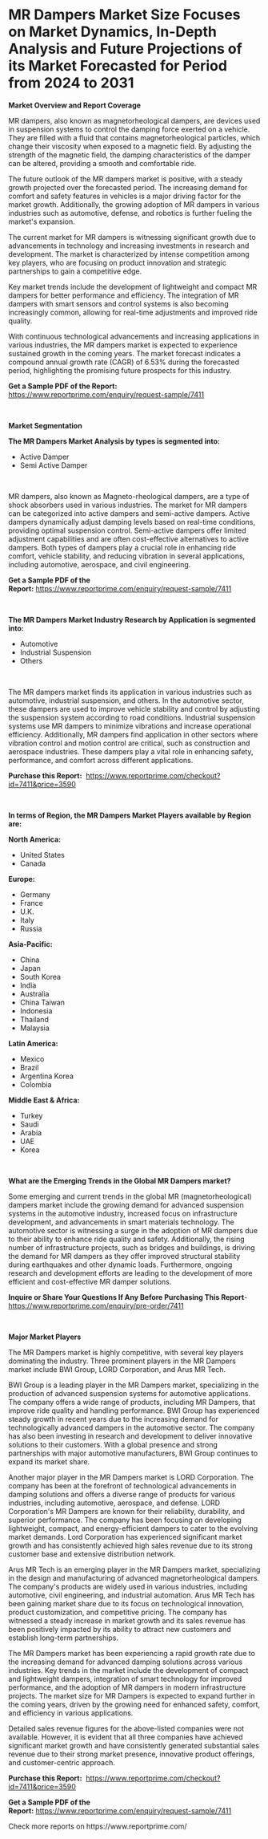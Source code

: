 <p><h1>MR Dampers Market Size Focuses on Market Dynamics, In-Depth Analysis and Future Projections of its Market Forecasted for Period from 2024 to 2031</h1></p><p><strong>Market Overview and Report Coverage</strong></p>
<p><p>MR dampers, also known as magnetorheological dampers, are devices used in suspension systems to control the damping force exerted on a vehicle. They are filled with a fluid that contains magnetorheological particles, which change their viscosity when exposed to a magnetic field. By adjusting the strength of the magnetic field, the damping characteristics of the damper can be altered, providing a smooth and comfortable ride.</p><p>The future outlook of the MR dampers market is positive, with a steady growth projected over the forecasted period. The increasing demand for comfort and safety features in vehicles is a major driving factor for the market growth. Additionally, the growing adoption of MR dampers in various industries such as automotive, defense, and robotics is further fueling the market's expansion.</p><p>The current market for MR dampers is witnessing significant growth due to advancements in technology and increasing investments in research and development. The market is characterized by intense competition among key players, who are focusing on product innovation and strategic partnerships to gain a competitive edge.</p><p>Key market trends include the development of lightweight and compact MR dampers for better performance and efficiency. The integration of MR dampers with smart sensors and control systems is also becoming increasingly common, allowing for real-time adjustments and improved ride quality.</p><p>With continuous technological advancements and increasing applications in various industries, the MR dampers market is expected to experience sustained growth in the coming years. The market forecast indicates a compound annual growth rate (CAGR) of 6.53% during the forecasted period, highlighting the promising future prospects for this industry.</p></p>
<p><strong>Get a Sample PDF of the Report:</strong> <a href="https://www.reportprime.com/enquiry/request-sample/7411">https://www.reportprime.com/enquiry/request-sample/7411</a></p>
<p>&nbsp;</p>
<p><strong>Market Segmentation</strong></p>
<p><strong>The MR Dampers Market Analysis by types is segmented into:</strong></p>
<p><ul><li>Active Damper</li><li>Semi Active Damper</li></ul></p>
<p>&nbsp;</p>
<p><p>MR dampers, also known as Magneto-rheological dampers, are a type of shock absorbers used in various industries. The market for MR dampers can be categorized into active dampers and semi-active dampers. Active dampers dynamically adjust damping levels based on real-time conditions, providing optimal suspension control. Semi-active dampers offer limited adjustment capabilities and are often cost-effective alternatives to active dampers. Both types of dampers play a crucial role in enhancing ride comfort, vehicle stability, and reducing vibration in several applications, including automotive, aerospace, and civil engineering.</p></p>
<p><strong>Get a Sample PDF of the Report:</strong>&nbsp;<a href="https://www.reportprime.com/enquiry/request-sample/7411">https://www.reportprime.com/enquiry/request-sample/7411</a></p>
<p>&nbsp;</p>
<p><strong>The MR Dampers Market Industry Research by Application is segmented into:</strong></p>
<p><ul><li>Automotive</li><li>Industrial Suspension</li><li>Others</li></ul></p>
<p>&nbsp;</p>
<p><p>The MR dampers market finds its application in various industries such as automotive, industrial suspension, and others. In the automotive sector, these dampers are used to improve vehicle stability and control by adjusting the suspension system according to road conditions. Industrial suspension systems use MR dampers to minimize vibrations and increase operational efficiency. Additionally, MR dampers find application in other sectors where vibration control and motion control are critical, such as construction and aerospace industries. These dampers play a vital role in enhancing safety, performance, and comfort across different applications.</p></p>
<p><strong>Purchase this Report:</strong>&nbsp; <a href="https://www.reportprime.com/checkout?id=7411&price=3590">https://www.reportprime.com/checkout?id=7411&price=3590</a></p>
<p>&nbsp;</p>
<p><strong>In terms of Region, the MR Dampers Market Players available by Region are:</strong></p>
<p>
    <p> <strong> North America: </strong>
        <ul>
            <li>United States</li>
            <li>Canada</li>
        </ul>
        </p> 
    <p> <strong> Europe: </strong>
        <ul>
            <li>Germany</li>
            <li>France</li>
            <li>U.K.</li>
            <li>Italy</li>
            <li>Russia</li>
        </ul>
        </p> 
    <p> <strong> Asia-Pacific: </strong>
        <ul>
            <li>China</li>
            <li>Japan</li>
            <li>South Korea</li>
            <li>India</li>
            <li>Australia</li>
            <li>China Taiwan</li>
            <li>Indonesia</li>
            <li>Thailand</li>
            <li>Malaysia</li>
        </ul>
        </p> 
    <p> <strong> Latin America: </strong>
        <ul>
            <li>Mexico</li>
            <li>Brazil</li>
            <li>Argentina Korea</li>
            <li>Colombia</li>
        </ul>
        </p> 
    <p> <strong> Middle East & Africa: </strong>
        <ul>
            <li>Turkey</li>
            <li>Saudi</li>
            <li>Arabia</li>
            <li>UAE</li>
            <li>Korea</li>
        </ul>
    </p>
    </p>
<p>&nbsp;</p>
<p><strong>What are the Emerging Trends in the Global MR Dampers market?</strong></p>
<p><p>Some emerging and current trends in the global MR (magnetorheological) dampers market include the growing demand for advanced suspension systems in the automotive industry, increased focus on infrastructure development, and advancements in smart materials technology. The automotive sector is witnessing a surge in the adoption of MR dampers due to their ability to enhance ride quality and safety. Additionally, the rising number of infrastructure projects, such as bridges and buildings, is driving the demand for MR dampers as they offer improved structural stability during earthquakes and other dynamic loads. Furthermore, ongoing research and development efforts are leading to the development of more efficient and cost-effective MR damper solutions.</p></p>
<p><strong>Inquire or Share Your Questions If Any Before Purchasing This Report</strong>- <a href="https://www.reportprime.com/enquiry/pre-order/7411">https://www.reportprime.com/enquiry/pre-order/7411</a></p>
<p>&nbsp;</p>
<p><strong>Major Market Players</strong></p>
<p><p>The MR Dampers market is highly competitive, with several key players dominating the industry. Three prominent players in the MR Dampers market include BWI Group, LORD Corporation, and Arus MR Tech. </p><p>BWI Group is a leading player in the MR Dampers market, specializing in the production of advanced suspension systems for automotive applications. The company offers a wide range of products, including MR Dampers, that improve ride quality and handling performance. BWI Group has experienced steady growth in recent years due to the increasing demand for technologically advanced dampers in the automotive sector. The company has also been investing in research and development to deliver innovative solutions to their customers. With a global presence and strong partnerships with major automotive manufacturers, BWI Group continues to expand its market share.</p><p>Another major player in the MR Dampers market is LORD Corporation. The company has been at the forefront of technological advancements in damping solutions and offers a diverse range of products for various industries, including automotive, aerospace, and defense. LORD Corporation's MR Dampers are known for their reliability, durability, and superior performance. The company has been focusing on developing lightweight, compact, and energy-efficient dampers to cater to the evolving market demands. Lord Corporation has experienced significant market growth and has consistently achieved high sales revenue due to its strong customer base and extensive distribution network.</p><p>Arus MR Tech is an emerging player in the MR Dampers market, specializing in the design and manufacturing of advanced magnetorheological dampers. The company's products are widely used in various industries, including automotive, civil engineering, and industrial automation. Arus MR Tech has been gaining market share due to its focus on technological innovation, product customization, and competitive pricing. The company has witnessed a steady increase in market growth and its sales revenue has been positively impacted by its ability to attract new customers and establish long-term partnerships.</p><p>The MR Dampers market has been experiencing a rapid growth rate due to the increasing demand for advanced damping solutions across various industries. Key trends in the market include the development of compact and lightweight dampers, integration of smart technology for improved performance, and the adoption of MR dampers in modern infrastructure projects. The market size for MR Dampers is expected to expand further in the coming years, driven by the growing need for enhanced safety, comfort, and efficiency in various applications.</p><p>Detailed sales revenue figures for the above-listed companies were not available. However, it is evident that all three companies have achieved significant market growth and have consistently generated substantial sales revenue due to their strong market presence, innovative product offerings, and customer-centric approach.</p></p>
<p><strong>Purchase this Report:</strong>&nbsp;&nbsp;<a href="https://www.reportprime.com/checkout?id=7411&price=3590">https://www.reportprime.com/checkout?id=7411&price=3590</a></p>
<p></p>
<p><strong>Get a Sample PDF of the Report:</strong>&nbsp;<a href="https://www.reportprime.com/enquiry/request-sample/7411">https://www.reportprime.com/enquiry/request-sample/7411</a></p>
<p>Check more reports on https://www.reportprime.com/</p>